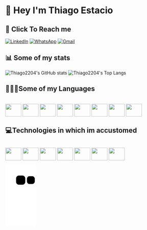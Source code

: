 # 🖖 Hey I'm Thiago Estacio  



## 📲 Click To Reach me
[![LinkedIn](https://img.shields.io/badge/linkedin-%230077B5.svg?style=for-the-badge&logo=linkedin&logoColor=white)](https://www.linkedin.com/in/thiago-estacio-809922207/)
[![WhatsApp](https://img.shields.io/badge/WhatsApp-25D366?style=for-the-badge&logo=whatsapp&logoColor=white)](https://wa.link/ievo1w)
[![Gmail](https://img.shields.io/badge/Gmail-D14836?style=for-the-badge&logo=gmail&logoColor=white)](![Gmail](https://img.shields.io/badge/Gmail-D14836?style=for-the-badge&logo=gmail&logoColor=white))

## 📊 Some of my stats  
![Thiago2204's GitHub stats](https://github-readme-stats.vercel.app/api?username=thiago2204&show_icons=true&theme=radical)
![Thiago2204's Top Langs](https://github-readme-stats.vercel.app/api/top-langs/?username=thiago2204&layout=compacte&theme=radical)

## 👨🏽‍💻Some of my Languages
<div style="display: inline_block"><br>
  <img align="center" height="40" width="50" src="https://cdn.jsdelivr.net/gh/devicons/devicon/icons/java/java-original-wordmark.svg" />
  <img align="center" height="40" width="50" src="https://cdn.jsdelivr.net/gh/devicons/devicon/icons/python/python-original-wordmark.svg" />
  <img align="center" height="40" width="50" src="https://cdn.jsdelivr.net/gh/devicons/devicon/icons/cplusplus/cplusplus-original.svg" />
  <img align="center" height="40" width="50" src="https://cdn.jsdelivr.net/gh/devicons/devicon/icons/angularjs/angularjs-plain.svg" />
  <img align="center" height="40" width="50" src="https://cdn.jsdelivr.net/gh/devicons/devicon/icons/html5/html5-original-wordmark.svg" />
  <img align="center" height="40" width="50" src="https://cdn.jsdelivr.net/gh/devicons/devicon/icons/css3/css3-original-wordmark.svg" />
  <img align="center" height="40" width="50" src="https://cdn.jsdelivr.net/gh/devicons/devicon/icons/javascript/javascript-plain.svg" />
  <img align="center" height="40" width="50" src="https://cdn.jsdelivr.net/gh/devicons/devicon/icons/swift/swift-original.svg" />
          
</div>

## 💻Technologies in which im accustomed 

<div style="display: inline_block"><br>
  <img align="center" height="40" width="50" src="https://cdn.jsdelivr.net/gh/devicons/devicon/icons/azure/azure-original.svg" />
  <img align="center" height="40" width="50" src="https://cdn.jsdelivr.net/gh/devicons/devicon/icons/git/git-plain-wordmark.svg" />
  <img align="center" height="40" width="50" src="https://cdn.jsdelivr.net/gh/devicons/devicon/icons/putty/putty-original.svg" />
  <img align="center" height="40" width="50" src="https://cdn.jsdelivr.net/gh/devicons/devicon/icons/amazonwebservices/amazonwebservices-plain-wordmark.svg" />
  <img align="center" height="40" width="50" src="https://cdn.jsdelivr.net/gh/devicons/devicon/icons/vscode/vscode-original-wordmark.svg" />
  <img align="center" height="40" width="50" src="https://cdn.jsdelivr.net/gh/devicons/devicon/icons/xcode/xcode-plain.svg" />
  <img align="center" height="40" width="50" src="https://cdn.jsdelivr.net/gh/devicons/devicon/icons/inkscape/inkscape-original-wordmark.svg" />
          
</div>


![Snake animation](https://github.com/Thiago2204/Thiago2204/blob/output/github-contribution-grid-snake.svg)
